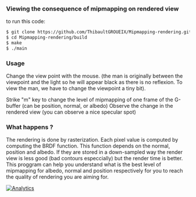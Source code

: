 ### Viewing the consequence of mipmapping on rendered view

to run this code:
``` sh
$ git clone https://github.com/ThibaultGROUEIX/Mipmapping-rendering.git
$ cd Mipmapping-rendering/build
$ make
$ ./main
```

### Usage

Change the view point with the mouse. (the man is originally between the viewpoint and the light so he will appear black as there is no reflexion. To view the man, we have to change the viewpoint a tiny bit).

Strike "m" key to change the level of mipmapping of one frame of the G-buffer (can be position, normal, or albedo)
Observe the change in the rendered view (you can observe a nice specular spot)

### What happens ?

The rendering is done by rasterization. Each pixel value is computed by computing the BRDF function. This function depends on the normal, position and albedo. If they are stored in a down-sampled way the render view is less good (bad contours especcially) but the render time is better. This proggram can help you understand what is the best level of mipmapping for albedo, normal and position respectively for you to reach the quality of rendering you are aiming for.

[![Analytics](https://ga-beacon.appspot.com/UA-91308638-2/github.com/ThibaultGROUEIX/Mipmapping-rendering/README?pixel)](https://github.com/ThibaultGROUEIX/Mipmapping-rendering/)
